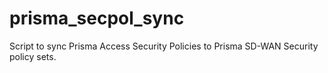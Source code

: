 # prisma_secpol_sync
Script to sync Prisma Access Security Policies to Prisma SD-WAN Security policy sets.
